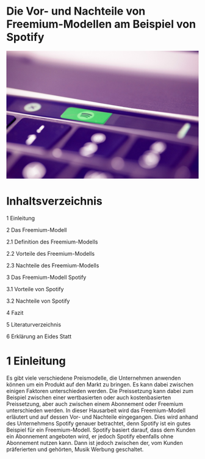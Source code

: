 # Die Vor- und Nachteile von Freemium-Modellen am Beispiel von Spotify


![Spotify](Spotify.png)


# Inhaltsverzeichnis
1 Einleitung

2 Das Freemium-Modell	

2.1 Definition des Freemium-Modells

2.2 Vorteile des Freemium-Modells

2.3 Nachteile des Freemium-Modells	

3 Das Freemium-Modell Spotify

3.1 Vorteile von Spotify

3.2 Nachteile von Spotify	

4 Fazit	

5 Literaturverzeichnis	

6 Erklärung an Eides Statt



# 1 Einleitung
Es gibt viele verschiedene Preismodelle, die Unternehmen anwenden können um ein Produkt auf den Markt zu bringen. Es kann dabei zwischen einigen Faktoren unterschieden werden. Die Preissetzung kann dabei zum Beispiel zwischen einer wertbasierten oder auch kostenbasierten Preissetzung, aber auch zwischen einem Abonnement oder Freemium unterschieden werden. In dieser Hausarbeit wird das Freemium-Modell erläutert und auf dessen Vor- und Nachteile eingegangen. Dies wird anhand des Unternehmens Spotify genauer betrachtet, denn Spotify ist ein gutes Beispiel für ein Freemium-Modell. Spotify basiert darauf, dass dem Kunden ein Abonnement angeboten wird, er jedoch Spotify ebenfalls ohne Abonnement nutzen kann. Dann ist jedoch zwischen der, vom Kunden präferierten und gehörten, Musik Werbung geschaltet.

